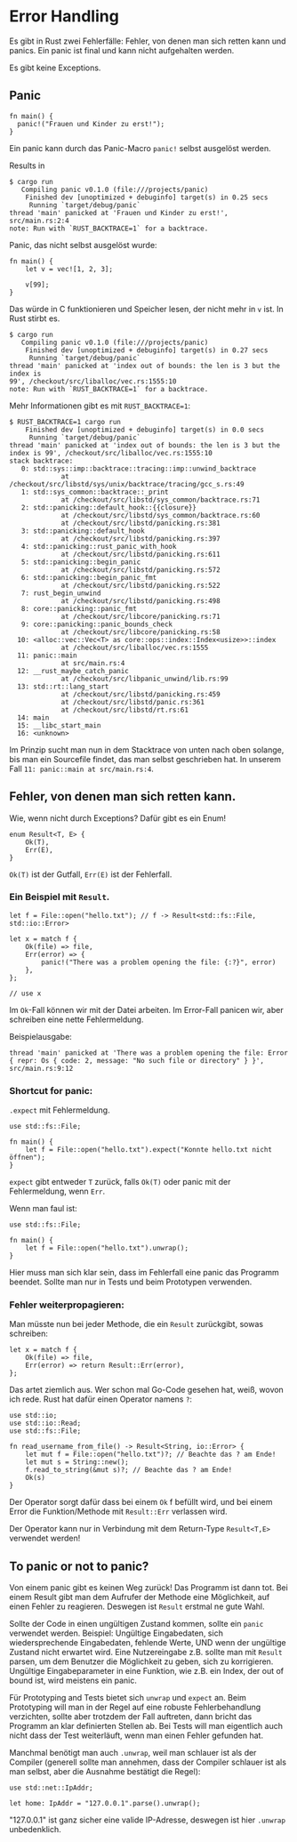 # Error Handling

Es gibt in Rust zwei Fehlerfälle: Fehler, von denen man sich retten kann und panics. Ein panic ist final und kann nicht aufgehalten werden.

Es gibt keine Exceptions.

## Panic

```
fn main() {
  panic!("Frauen und Kinder zu erst!");
}
```

Ein panic kann durch das Panic-Macro `panic!` selbst ausgelöst werden.

Results in
```
$ cargo run
   Compiling panic v0.1.0 (file:///projects/panic)
    Finished dev [unoptimized + debuginfo] target(s) in 0.25 secs
     Running `target/debug/panic`
thread 'main' panicked at 'Frauen und Kinder zu erst!', src/main.rs:2:4
note: Run with `RUST_BACKTRACE=1` for a backtrace.
```

Panic, das nicht selbst ausgelöst wurde:

```
fn main() {
    let v = vec![1, 2, 3];

    v[99];
}
```

Das würde in C funktionieren und Speicher lesen, der nicht mehr in `v` ist. In Rust stirbt es.

```
$ cargo run
   Compiling panic v0.1.0 (file:///projects/panic)
    Finished dev [unoptimized + debuginfo] target(s) in 0.27 secs
     Running `target/debug/panic`
thread 'main' panicked at 'index out of bounds: the len is 3 but the index is
99', /checkout/src/liballoc/vec.rs:1555:10
note: Run with `RUST_BACKTRACE=1` for a backtrace.
```

Mehr Informationen gibt es mit `RUST_BACKTRACE=1`:

```
$ RUST_BACKTRACE=1 cargo run
    Finished dev [unoptimized + debuginfo] target(s) in 0.0 secs
     Running `target/debug/panic`
thread 'main' panicked at 'index out of bounds: the len is 3 but the index is 99', /checkout/src/liballoc/vec.rs:1555:10
stack backtrace:
   0: std::sys::imp::backtrace::tracing::imp::unwind_backtrace
             at /checkout/src/libstd/sys/unix/backtrace/tracing/gcc_s.rs:49
   1: std::sys_common::backtrace::_print
             at /checkout/src/libstd/sys_common/backtrace.rs:71
   2: std::panicking::default_hook::{{closure}}
             at /checkout/src/libstd/sys_common/backtrace.rs:60
             at /checkout/src/libstd/panicking.rs:381
   3: std::panicking::default_hook
             at /checkout/src/libstd/panicking.rs:397
   4: std::panicking::rust_panic_with_hook
             at /checkout/src/libstd/panicking.rs:611
   5: std::panicking::begin_panic
             at /checkout/src/libstd/panicking.rs:572
   6: std::panicking::begin_panic_fmt
             at /checkout/src/libstd/panicking.rs:522
   7: rust_begin_unwind
             at /checkout/src/libstd/panicking.rs:498
   8: core::panicking::panic_fmt
             at /checkout/src/libcore/panicking.rs:71
   9: core::panicking::panic_bounds_check
             at /checkout/src/libcore/panicking.rs:58
  10: <alloc::vec::Vec<T> as core::ops::index::Index<usize>>::index
             at /checkout/src/liballoc/vec.rs:1555
  11: panic::main
             at src/main.rs:4
  12: __rust_maybe_catch_panic
             at /checkout/src/libpanic_unwind/lib.rs:99
  13: std::rt::lang_start
             at /checkout/src/libstd/panicking.rs:459
             at /checkout/src/libstd/panic.rs:361
             at /checkout/src/libstd/rt.rs:61
  14: main
  15: __libc_start_main
  16: <unknown>
```

Im Prinzip sucht man nun in dem Stacktrace von unten nach oben solange, bis man ein Sourcefile findet, das man selbst geschrieben hat. In unserem Fall `11: panic::main at src/main.rs:4`.

## Fehler, von denen man sich retten kann.

Wie, wenn nicht durch Exceptions? Dafür gibt es ein Enum!

```
enum Result<T, E> {
    Ok(T),
    Err(E),
}
```

`Ok(T)` ist der Gutfall, `Err(E)` ist der Fehlerfall.

### Ein Beispiel mit `Result`.

```
let f = File::open("hello.txt"); // f -> Result<std::fs::File, std::io::Error>

let x = match f {
    Ok(file) => file,
    Err(error) => {
        panic!("There was a problem opening the file: {:?}", error)
    },
};

// use x
```

Im `Ok`-Fall können wir mit der Datei arbeiten. Im Error-Fall panicen wir, aber schreiben eine nette Fehlermeldung.

Beispielausgabe:
```
thread 'main' panicked at 'There was a problem opening the file: Error { repr: Os { code: 2, message: "No such file or directory" } }', src/main.rs:9:12
```

### Shortcut for panic:
`.expect` mit Fehlermeldung.

```
use std::fs::File;

fn main() {
    let f = File::open("hello.txt").expect("Konnte hello.txt nicht öffnen");
}
```

`expect` gibt entweder `T` zurück, falls `Ok(T)` oder panic mit der Fehlermeldung, wenn `Err`.

Wenn man faul ist:
```
use std::fs::File;

fn main() {
    let f = File::open("hello.txt").unwrap();
}
```

Hier muss man sich klar sein, dass im Fehlerfall eine panic das Programm beendet. Sollte man nur in Tests und beim Prototypen verwenden.

### Fehler weiterpropagieren:

Man müsste nun bei jeder Methode, die ein `Result` zurückgibt, sowas schreiben:

```
let x = match f {
    Ok(file) => file,
    Err(error) => return Result::Err(error),
};
```

Das artet ziemlich aus. Wer schon mal Go-Code gesehen hat, weiß, wovon ich rede. Rust hat dafür einen Operator namens `?`:

```
use std::io;
use std::io::Read;
use std::fs::File;

fn read_username_from_file() -> Result<String, io::Error> {
    let mut f = File::open("hello.txt")?; // Beachte das ? am Ende!
    let mut s = String::new();
    f.read_to_string(&mut s)?; // Beachte das ? am Ende!
    Ok(s)
}
```
Der Operator sorgt dafür dass bei einem `Ok` f befüllt wird, und bei einem Error die Funktion/Methode mit `Result::Err` verlassen wird.

Der Operator kann nur in Verbindung mit dem Return-Type `Result<T,E>` verwendet werden!

## To panic or not to panic?

Von einem panic gibt es keinen Weg zurück! Das Programm ist dann tot. Bei einem Result gibt man dem Aufrufer der Methode eine Möglichkeit, auf einen Fehler zu reagieren. Deswegen ist `Result` erstmal ne gute Wahl.

Sollte der Code in einen ungültigen Zustand kommen, sollte ein `panic` verwendet werden. Beispiel: Ungültige Eingabedaten, sich wiedersprechende Eingabedaten, fehlende Werte, UND wenn der ungültige Zustand nicht erwartet wird. Eine Nutzereingabe z.B.
sollte man mit `Result` parsen, um dem Benutzer die Möglichkeit zu geben, sich zu korrigieren. Ungültige Eingabeparameter in eine Funktion, wie z.B. ein Index, der out of bound ist, wird meistens ein panic.

Für Prototyping and Tests bietet sich `unwrap` und `expect` an. Beim Prototyping will man in der Regel auf eine robuste Fehlerbehandlung verzichten, sollte aber trotzdem der Fall auftreten, dann bricht das Programm an klar definierten Stellen ab. Bei Tests will man eigentlich auch nicht dass der Test weiterläuft, wenn man einen Fehler gefunden hat.

Manchmal benötigt man auch `.unwrap`, weil man schlauer ist als der Compiler (generell sollte man annehmen, dass der Compiler schlauer ist als man selbst, aber die Ausnahme bestätigt die Regel):

```
use std::net::IpAddr;

let home: IpAddr = "127.0.0.1".parse().unwrap();
```
"127.0.0.1" ist ganz sicher eine valide IP-Adresse, deswegen ist hier `.unwrap` unbedenklich.
